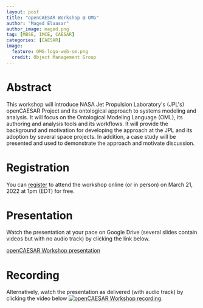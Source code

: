 ```yaml
---
layout: post
title: "openCAESAR Workshop @ OMG"
author: "Maged Elaasar"
author_image: maged.png
tag: [MBSE, IMCE, CAESAR]
categories: [CAESAR]
image:
  feature: OMG-logo-web-sm.png
  credit: Object Management Group
---
```


# Abstract

This workshop will introduce NASA Jet Propulsion Laboratory's (JPL's) openCAESAR Project and its ontological approach to systems modeling and analysis. It will focus on the Ontological Modeling Language (OML), its authoring and analysis tools and its workflows. It will provide the background and motivation for developing the approach at the JPL and its adoption by several space projects. In addition, a case study will be presented and used to demonstrate the approach and motivate discussion.

# Registration

You can [register](https://www.omg.org/events/2022Q1/special-events/openCAESAR-Workshop.htm) to attend the workshop online (or in person) on March 21, 2022 at 1pm (EDT) for free.

# Presentation

Watch the presentation at your pace on Google Drive (several slides contain videos but with no audio track) by clicking the link below.

[openCAESAR Workshop presentation](https://docs.google.com/presentation/d/1HfU3EmVzjbMzb3FJwz4Q9NKPAZz_G9diNXd2UyF9hCc)

# Recording

Alternatively, watch the presentation as delivered (with audio track) by clicking the video below [![openCAESAR Workshop recording](https://img.youtube.com/vi/Mgxngllc1OE/0.jpg)](https://www.youtube.com/watch?v=Mgxngllc1OE).
